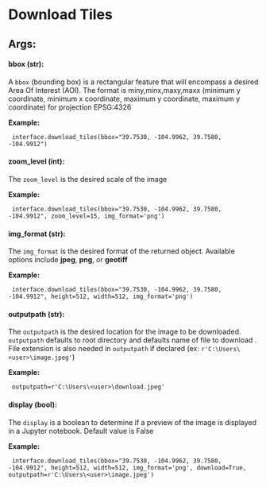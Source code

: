 # Download Tiles


## Args:

#### bbox (str):

  A `bbox` (bounding box) is a rectangular feature that will encompass a desired Area Of Interest (AOI).
  The format is miny,minx,maxy,maxx (minimum y coordinate, minimum x coordinate, maximum y coordinate, maximum y coordinate) for
  projection EPSG:4326

   **Example:**  

     interface.download_tiles(bbox="39.7530, -104.9962, 39.7580, -104.9912")


#### zoom_level (int):

  The `zoom_level` is the desired scale of the image

   **Example:**  

     interface.download_tiles(bbox="39.7530, -104.9962, 39.7580, -104.9912", zoom_level=15, img_format='png')

   
     

#### img_format (str):

  The `img_format` is the desired format of the returned object. Available options include **jpeg**, **png**, or **geotiff**

   **Example:**  

     interface.download_tiles(bbox="39.7530, -104.9962, 39.7580, -104.9912", height=512, width=512, img_format='png')

#### outputpath (str):
 
 The `outputpath` is the desired location for the image to be downloaded. `outputpath` defaults to root directory and defaults name of file to download . File extension is also needed in `outputpath` if declared (ex: `r'C:\Users\<user>\image.jpeg'`)
	
   **Example:**  

	 outputpath=r'C:\Users\<user>\download.jpeg'

#### display (bool):

  The `display` is a boolean to determine if a preview of the image is displayed in a Jupyter notebook. Default value is False

   **Example:**  

     interface.download_tiles(bbox="39.7530, -104.9962, 39.7580, -104.9912", height=512, width=512, img_format='png', download=True, outputpath=r'C:\Users\<user>\image.jpeg')
